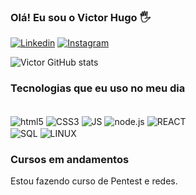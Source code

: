 
### Olá! Eu sou o Victor Hugo 🖐️

[![Linkedin](https://img.shields.io/badge/LinkedIn-0077B5?style=for-the-badge&logo=linkedin&logoColor=white)](https://www.linkedin.com/in/victor-hugo-oliveira-b64521214/)
[![Instagram](https://img.shields.io/badge/Instagram-E4405F?style=for-the-badge&logo=instagram&logoColor=white)](https://www.instagram.com/victor.hugo70/?hl=pt-br)

![Victor GitHub stats](https://github-readme-stats.vercel.app/api?username=CloudSLD&show_icons=true&theme=gruvbox)


### Tecnologias que eu uso no meu dia

<div style="display: inline_block"><br/>
<img align="center" alt='html5' src="https://img.shields.io/badge/HTML5-E34F26?style=for-the-badge&logo=html5&logoColor=white"/>
<img align="center" alt='CSS3' src="https://img.shields.io/badge/CSS3-1572B6?style=for-the-badge&logo=css3&logoColor=white"/>
<img align="center" alt='JS' src="https://img.shields.io/badge/JavaScript-323330?style=for-the-badge&logo=javascript&logoColor=F7DF1E"/>
<img align="center" alt='node.js' src="https://img.shields.io/badge/Node.js-43853D?style=for-the-badge&logo=node.js&logoColor=white"/>
<img align="center" alt='REACT' src="https://img.shields.io/badge/React-20232A?style=for-the-badge&logo=react&logoColor=61DAFB"/>
</div>
<img align="center" alt='SQL' src="https://img.shields.io/badge/MySQL-00000F?style=for-the-badge&logo=mysql&logoColor=white"/>
<img align="center" alt='LINUX' src="https://img.shields.io/badge/Linux-FCC624?style=for-the-badge&logo=linux&logoColor=black"/>
</div><br/>


### Cursos em andamentos

Estou fazendo curso de Pentest e redes.
